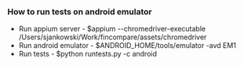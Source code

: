 ### How to run tests on android emulator
* Run appium server - $appium --chromedriver-executable /Users/sjankowski/Work/fincompare/assets/chromedriver
* Run android emulator - $ANDROID_HOME/tools/emulator -avd EM1
* Run tests - $python runtests.py -c android
